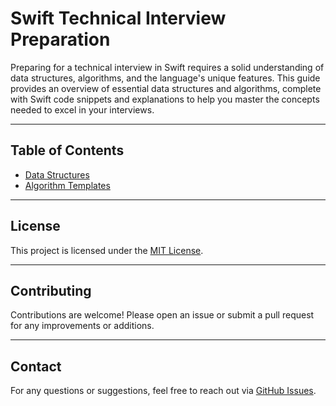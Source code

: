 # Swift Technical Interview Preparation

Preparing for a technical interview in Swift requires a solid understanding of data structures, algorithms, and the language's unique features. This guide provides an overview of essential data structures and algorithms, complete with Swift code snippets and explanations to help you master the concepts needed to excel in your interviews.

---

## Table of Contents

- [Data Structures](DataStructures.md)
- [Algorithm Templates](AlgorithmTemplates.md)

---

## License

This project is licensed under the [MIT License](LICENSE).

---

## Contributing

Contributions are welcome! Please open an issue or submit a pull request for any improvements or additions.

---

## Contact

For any questions or suggestions, feel free to reach out via [GitHub Issues](https://github.com/ItsMacto/Swift-Technical-Interview-Prep-Sheet/issues).
